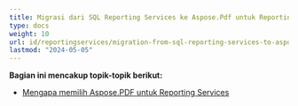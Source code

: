 ```yaml
---
title: Migrasi dari SQL Reporting Services ke Aspose.Pdf untuk Reporting Services
type: docs
weight: 10
url: id/reportingservices/migration-from-sql-reporting-services-to-aspose-pdf-for-reporting-services/
lastmod: "2024-05-05"
---
```


**Bagian ini mencakup topik-topik berikut:**

- [Mengapa memilih Aspose.PDF untuk Reporting Services](/pdf/reportingservices/why-choose-aspose-pdf-for-reporting-services/)